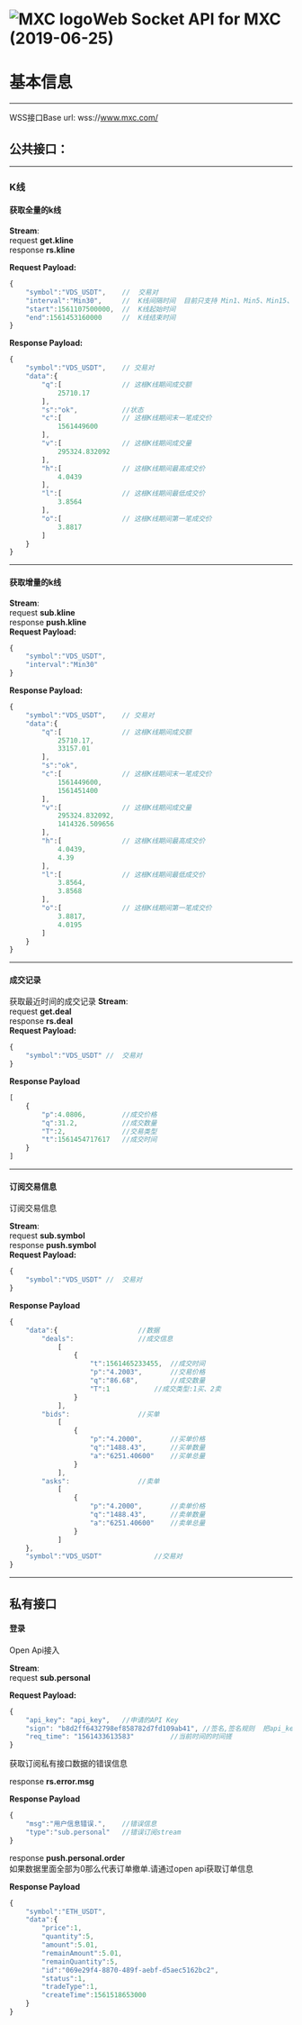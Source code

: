 # ![MXC logo](https://www.mxc.com/assets/images/site-logo.png "MXC logo")Web Socket API for MXC (2019-06-25)

#	基本信息
----
WSS接口Base url: wss://www.mxc.com/

##	公共接口：
----

###	K线

#### 获取全量的k线

**Stream**:  
request **get.kline**  
response **rs.kline**  

**Request Payload:**  

```javascript
{
    "symbol":"VDS_USDT",	//	交易对
    "interval":"Min30",		//	K线间隔时间	目前只支持 Min1、Min5、Min15、Min30、Min60、Day1、Month1
    "start":1561107500000,	//	K线起始时间
    "end":1561453160000		//	K线结束时间
}
```
**Response Payload:**
```javascript
{
    "symbol":"VDS_USDT",	// 交易对
    "data":{
        "q":[				// 这根K线期间成交额
            25710.17
        ],
        "s":"ok",			//状态
        "c":[				// 这根K线期间末一笔成交价
            1561449600
        ],
        "v":[				// 这根K线期间成交量
            295324.832092
        ],
        "h":[				// 这根K线期间最高成交价
            4.0439
        ],
        "l":[				// 这根K线期间最低成交价
            3.8564
        ],
        "o":[				// 这根K线期间第一笔成交价
            3.8817
        ]
    }
}
```
----

#### 获取增量的k线  
**Stream**:  
request **sub.kline**  
response **push.kline**  
**Request Payload:**  
```javascript
{
    "symbol":"VDS_USDT",
    "interval":"Min30"
}
```
**Response Payload:**
```javascript
{
    "symbol":"VDS_USDT",	// 交易对
    "data":{
        "q":[				// 这根K线期间成交额
            25710.17,		
            33157.01
        ],
        "s":"ok",
        "c":[				// 这根K线期间末一笔成交价
            1561449600,
            1561451400
        ],
        "v":[				// 这根K线期间成交量
            295324.832092,
            1414326.509656
        ],
        "h":[				// 这根K线期间最高成交价
            4.0439,			
            4.39
        ],
        "l":[				// 这根K线期间最低成交价
            3.8564,
            3.8568
        ],
        "o":[				// 这根K线期间第一笔成交价
            3.8817,
            4.0195
        ]
    }
}
```
----

#### 成交记录
获取最近时间的成交记录
**Stream**:  
request **get.deal**  
response **rs.deal**  
**Request Payload:** 
```javascript 
{
    "symbol":"VDS_USDT"	//	交易对
}
```
**Response Payload**
```javascript
[
    {
        "p":4.0806,			//成交价格
        "q":31.2,			//成交数量
        "T":2,				//交易类型
        "t":1561454717617	//成交时间
    }
]
```
----

#### 订阅交易信息
订阅交易信息

**Stream**:  
request **sub.symbol**  
response **push.symbol**  
**Request Payload:** 
```javascript 
{
    "symbol":"VDS_USDT"	//	交易对
}
```
**Response Payload**
```javascript
{
    "data":{					//数据
        "deals":				//成交信息
	        [
	            {
	                "t":1561465233455,	//成交时间
	                "p":"4.2003",		//交易价格
	                "q":"86.68",		//成交数量
	                "T":1			//成交类型:1买、2卖
	            }
	        ],
        "bids": 				//买单
	        [		
	            {
	                "p":"4.2000",		//买单价格
	                "q":"1488.43",		//买单数量
	                "a":"6251.40600"	//买单总量
	            }
	        ],
        "asks":					//卖单
	        [					
	            {		
	                "p":"4.2000",		//卖单价格
	                "q":"1488.43",		//卖单数量
	                "a":"6251.40600"	//卖单总量
	            }
	        ]
    },
    "symbol":"VDS_USDT"				//交易对
}
```


----

## 私有接口

#### 登录
Open Api接入

**Stream**:  
request **sub.personal**

**Request Payload:** 
```javascript 
{
    "api_key": "api_key",	//申请的API Key	
    "sign": "b8d2ff6432798ef858782d7fd109ab41",	//签名,签名规则  把api_key、req_time用私钥做一个签名,参考python或者java的Sample
    "req_time": "1561433613583"			//当前时间的时间搓
}


```


获取订阅私有接口数据的错误信息

response **rs.error.msg** 

**Response Payload**  

```javascript
{
    "msg":"用户信息错误.",	//错误信息
    "type":"sub.personal"	//错误订阅stream
}
```

response **push.personal.order**  
如果数据里面全部为0那么代表订单撤单.请通过open api获取订单信息

**Response Payload**  

```javascript
{
    "symbol":"ETH_USDT",
    "data":{
        "price":1,
        "quantity":5,
        "amount":5.01,
        "remainAmount":5.01,
        "remainQuantity":5,
        "id":"069e29f4-8870-489f-aebf-d5aec5162bc2",
        "status":1,
        "tradeType":1,
        "createTime":1561518653000
    }
}
```

